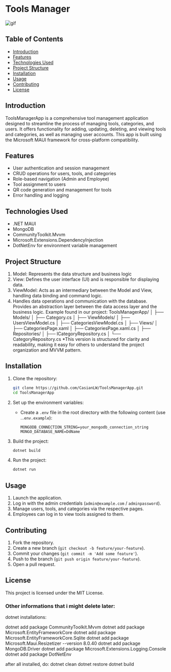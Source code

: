 # Tools Manager

![gif](https://media.giphy.com/media/v1.Y2lkPTc5MGI3NjExcHg1cWRoZjRqbjFqb2RhdHZnMmF0NDVjZjhiaHprZ2d3aWZwZ2l5cCZlcD12MV9pbnRlcm5hbF9naWZfYnlfaWQmY3Q9Zw/TKXrzWjZhgs1JtLVd5/giphy.gif)

## Table of Contents

- [Introduction](#introduction)
- [Features](#features)
- [Technologies Used](#technologies-used)
- [Project Structure](#project-structure)
- [Installation](#installation)
- [Usage](#usage)
- [Contributing](#contributing)
- [License](#license)

## Introduction

ToolsManagerApp is a comprehensive tool management application designed to streamline the process of managing tools, categories, and users. It offers functionality for adding, updating, deleting, and viewing tools and categories, as well as managing user accounts. This app is built using the Microsoft MAUI framework for cross-platform compatibility.

## Features

- User authentication and session management
- CRUD operations for users, tools, and categories
- Role-based navigation (Admin and Employee)
- Tool assignment to users
- QR code generation and management for tools
- Error handling and logging

## Technologies Used

- .NET MAUI
- MongoDB
- CommunityToolkit.Mvvm
- Microsoft.Extensions.DependencyInjection
- DotNetEnv for environment variable management

## Project Structure

1. Model: Represents the data structure and business logic
2. View: Defines the user interface (UI) and is responsible for displaying data.
3. ViewModel: Acts as an intermediary between the Model and View, handling data binding and command logic.
4. Handles data operations and communication with the database. Provides an abstraction layer between the data access layer and the business logic.
   Example found in our project:
   ToolsManagerApp/
   │
   ├── Models/
   │ ├── Category.cs
   │
   ├── ViewModels/
   │ ├── UsersViewModel.cs
   │ ├── CategoriesViewModel.cs
   │
   ├── Views/
   │ ├── CategoriesPage.xaml
   │ ├── CategoriesPage.xaml.cs
   │
   ├── Repositories/
   │ ├── ICategoryRepository.cs
   │ └── CategoryRepository.cs
   \*This version is structured for clarity and readability, making it easy for others to understand the project organization and MVVM pattern.

## Installation

1. Clone the repository:

   ```sh
   git clone https://github.com/CasianLW/ToolsManagerApp.git
   cd ToolsManagerApp
   ```

2. Set up the environment variables:

   - Create a `.env` file in the root directory with the following content (use .`.env.example`):
     ```env
     MONGODB_CONNECTION_STRING=your_mongodb_connection_string
     MONGO_DATABASE_NAME=DdName
     ```

3. Build the project:

   ```sh
   dotnet build
   ```

4. Run the project:
   ```sh
   dotnet run
   ```

## Usage

1. Launch the application.
2. Log in with the admin credentials (`admin@example.com` / `adminpassword`).
3. Manage users, tools, and categories via the respective pages.
4. Employees can log in to view tools assigned to them.

## Contributing

1. Fork the repository.
2. Create a new branch (`git checkout -b feature/your-feature`).
3. Commit your changes (`git commit -m 'Add some feature'`).
4. Push to the branch (`git push origin feature/your-feature`).
5. Open a pull request.

## License

This project is licensed under the MIT License.

### Other informations that i might delete later:

dotnet installations:

dotnet add package CommunityToolkit.Mvvm
dotnet add package Microsoft.EntityFrameworkCore
dotnet add package Microsoft.EntityFrameworkCore.Sqlite
dotnet add package Microsoft.Maui.Resizetizer --version 8.0.40
dotnet add package MongoDB.Driver
dotnet add package Microsoft.Extensions.Logging.Console
dotnet add package DotNetEnv

after all installed, do:
dotnet clean
dotnet restore
dotnet build
